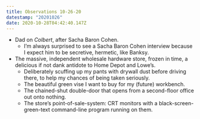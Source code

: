 ```yaml
---
title: Observations 10-26-20
datestamp: "20201026"
date: 2020-10-28T04:42:40.147Z
---
```

- Dad on *Colbert*, after Sacha Baron Cohen.
	- I’m always surprised to see a Sacha Baron Cohen interview because I expect him to be secretive, hermetic, like Banksy.
- The massive, independent wholesale hardware store, frozen in time, a delicious if not dank antidote to Home Depot and Lowe’s.
	- Deliberately scuffing up my pants with drywall dust before driving there, to help my chances of being taken seriously.
	- The beautiful green vise I want to buy for my (future) workbench.
	- The chained-shut double-door that opens from a second-floor office out onto nothing.
	- The store’s point-of-sale-system: CRT monitors with a black-screen-green-text command-line program running on them.